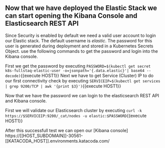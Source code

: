 ## Now that we have deployed the Elastic Stack we can start opening the Kibana Console and Elasticsearch REST API 

Since Security is enabled by default we need a valid user account to login our Elastic stack. The default username is *elastic*. The password for this user is generated during deployment and stored in a Kubernetes Secrets Object. use the following commands to get the password and login into the Kibana console.

First we get the password by executing `PASSWORD=$(kubectl get secret k8s-fullstaq-elastic-user -o=jsonpath='{.data.elastic}'| base64 --decode)`{{execute HOST1}}
Next we have to get Service (Cluster) IP to do our first connectivity check by executing `SERVICEIP=$(kubectl get services | grep 9200/TCP | awk '{print $3}')`{{execute HOST1}}

Now that we have the password we can login to the elasticsearch REST API and Kibana console.

First we will validate our Elasticsearch cluster by executing `curl -k https://$SERVICEIP:9200/_cat/nodes -u elastic:$PASSWORD`{{execute HOST1}}

After this successfull test we can open our [Kibana console] https://[[HOST_SUBDOMAIN]]-30561-[[KATACODA_HOST]].environments.katacoda.com/




